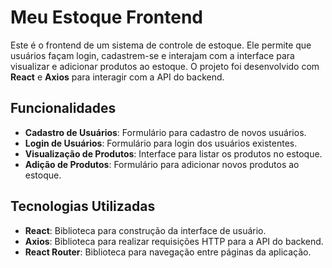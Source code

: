 # Meu Estoque Frontend

Este é o frontend de um sistema de controle de estoque. Ele permite que usuários façam login, cadastrem-se e interajam com a interface para visualizar e adicionar produtos ao estoque. O projeto foi desenvolvido com **React** e **Axios** para interagir com a API do backend.

## Funcionalidades

- **Cadastro de Usuários**: Formulário para cadastro de novos usuários.
- **Login de Usuários**: Formulário para login dos usuários existentes.
- **Visualização de Produtos**: Interface para listar os produtos no estoque.
- **Adição de Produtos**: Formulário para adicionar novos produtos ao estoque.

## Tecnologias Utilizadas

- **React**: Biblioteca para construção da interface de usuário.
- **Axios**: Biblioteca para realizar requisições HTTP para a API do backend.
- **React Router**: Biblioteca para navegação entre páginas da aplicação.
